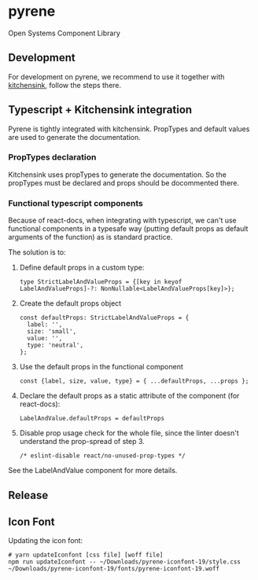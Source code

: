 # pyrene
Open Systems Component Library

## Development

For development on pyrene, we recommend to use it together with [kitchensink](../kitchensink), follow the steps there.

## Typescript + Kitchensink integration 
Pyrene is tightly integrated with kitchensink. PropTypes and default values are used to generate the documentation. 

### PropTypes declaration
Kitchensink uses propTypes to generate the documentation. So the propTypes must be declared 
and props should be docommented there. 

### Functional typescript components
Because of react-docs, when integrating with typescript, we can't use functional components in a typesafe way (putting default props as default arguments of the function) as is standard practice. 

The solution is to: 
1. Define default props in a custom type: 
   ```
   type StrictLabelAndValueProps = {[key in keyof LabelAndValueProps]-?: NonNullable<LabelAndValueProps[key]>};
   ```
2. Create the default props object
   ```
   const defaultProps: StrictLabelAndValueProps = {
     label: '',
     size: 'small',
     value: '',
     type: 'neutral',
   };
   ```
3. Use the default props in the functional component
   ```
   const {label, size, value, type} = { ...defaultProps, ...props };
   ```
4. Declare the default props as a static attribute of the component (for react-docs): 
   ```
   LabelAndValue.defaultProps = defaultProps
   ```
5. Disable prop usage check for the whole file, since the linter doesn't understand the prop-spread of step 3. 
   ```
   /* eslint-disable react/no-unused-prop-types */
   ```

See the LabelAndValue component for more details. 

## Release



## Icon Font

Updating the icon font:
```
# yarn updateIconfont [css file] [woff file]
npm run updateIconfont -- ~/Downloads/pyrene-iconfont-19/style.css  ~/Downloads/pyrene-iconfont-19/fonts/pyrene-iconfont-19.woff
```
